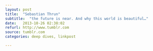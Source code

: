 ```yaml
---
layout: post
title:  "Sebastian Thrun"
subtitle:  "the future is near. And why this world is beautiful…"
date:   2013-10-26 02:38:02
refurl: http://www.tumblr.com
source: tumblr.com
categories: deep dives, linkpost

---
```

